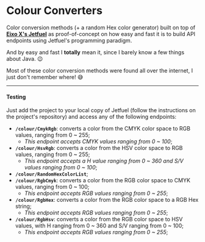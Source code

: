 Colour Converters
=================

Color conversion methods (+ a random Hex color generator) built on top of **[Eixo X's Jetfuel](https://github.com/EixoX/jetfuel)** as proof-of-concept on how easy and fast it is to build API endpoints using Jetfuel's programming paradigm.

And by easy and fast I **totally** mean it, since I barely know a few things about Java. :wink:

Most of these color conversion methods were found all over the internet, I just don't remember where! :sweat_smile:

-----

#### Testing

Just add the project to your local copy of Jetfuel (follow the instructions on the project's repository) and access any of the following endpoints:

- **`/colour/CmykRgb`**: converts a color from the CMYK color space to RGB values, ranging from 0 ~ 255;
	- _This endpoint accepts CMYK values ranging from 0 ~ 100_;
- **`/colour/HsvRgb`**: converts a color from the HSV color space to RGB values, ranging from 0 ~ 255;
	- _This endpoint accepts a H value ranging from 0 ~ 360 and S/V values ranging from 0 ~ 100_;
- **`/colour/RandomHexColorList`**;
- **`/colour/RgbCmyk`**: converts a color from the RGB color space to CMYK values, ranging from 0 ~ 100;
	- _This endpoint accepts RGB values ranging from 0 ~ 255_;
- **`/colour/RgbHex`**: converts a color from the RGB color space to a RGB Hex string;
	- _This endpoint accepts RGB values ranging from 0 ~ 255_;
- **`/colour/RgbHsv`**: converts a color from the RGB color space to HSV values, with H ranging from 0 ~ 360 and S/V ranging from 0 ~ 100;
	- _This endpoint accepts RGB values ranging from 0 ~ 255_;